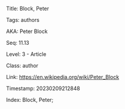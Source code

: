 Title:  Block, Peter

Tags:   authors

AKA:    Peter Block

Seq:    11.13

Level:  3 - Article

Class:  author

Link:   https://en.wikipedia.org/wiki/Peter_Block

Timestamp: 20230209212848

Index:  Block, Peter; 
